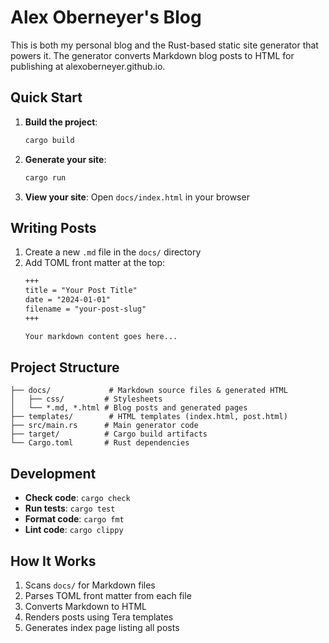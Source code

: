 # Alex Oberneyer's Blog

This is both my personal blog and the Rust-based static site generator that powers it. The generator converts Markdown blog posts to HTML for publishing at alexoberneyer.github.io.

## Quick Start

1. **Build the project**:
   ```bash
   cargo build
   ```

2. **Generate your site**:
   ```bash
   cargo run
   ```

3. **View your site**: Open `docs/index.html` in your browser

## Writing Posts

1. Create a new `.md` file in the `docs/` directory
2. Add TOML front matter at the top:
   ```markdown
   +++
   title = "Your Post Title"
   date = "2024-01-01"
   filename = "your-post-slug"
   +++
   
   Your markdown content goes here...
   ```

## Project Structure

```
├── docs/             # Markdown source files & generated HTML
│   ├── css/         # Stylesheets
│   └── *.md, *.html # Blog posts and generated pages
├── templates/        # HTML templates (index.html, post.html)
├── src/main.rs      # Main generator code
├── target/          # Cargo build artifacts
└── Cargo.toml       # Rust dependencies
```

## Development

- **Check code**: `cargo check`
- **Run tests**: `cargo test`
- **Format code**: `cargo fmt`
- **Lint code**: `cargo clippy`

## How It Works

1. Scans `docs/` for Markdown files
2. Parses TOML front matter from each file
3. Converts Markdown to HTML
4. Renders posts using Tera templates
5. Generates index page listing all posts